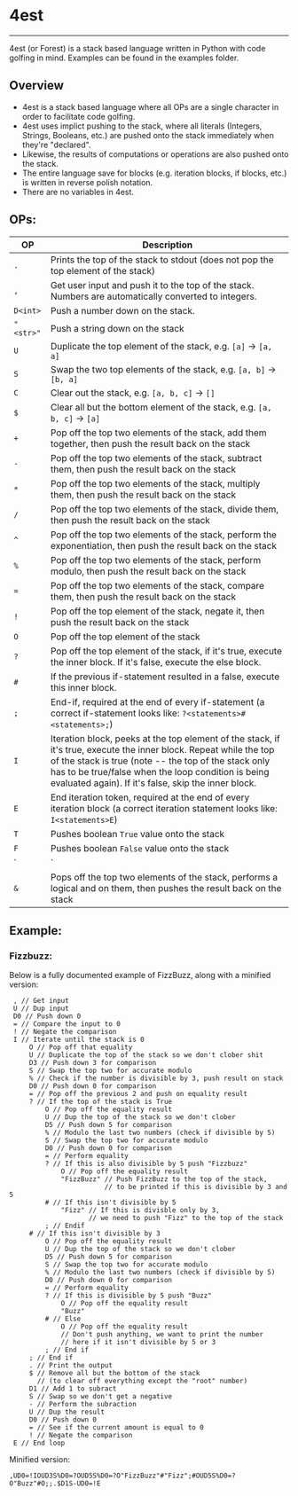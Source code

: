 # 4est
-----
4est (or Forest) is a stack based language written in Python with code golfing in mind. Examples can be found in the examples folder.

## Overview
* 4est is a stack based language where all OPs are a single character in order to facilitate code golfing.
* 4est uses implict pushing to the stack, where all literals (Integers, Strings, Booleans, etc.) are pushed onto the stack immediately when they're "declared".
* Likewise, the results of computations or operations are also pushed onto the stack.
* The entire language save for blocks (e.g. iteration blocks, if blocks, etc.) is written in reverse polish notation.
* There are no variables in 4est.

## OPs:

|OP|Description|
|--|---------------
|`.`| Prints the top of the stack to stdout (does not pop the top element of the stack)
|`,`| Get user input and push it to the top of the stack. Numbers are automatically converted to integers.
|`D<int>`| Push a number down on the stack.
|`"<str>"`| Push a string down on the stack
|`U`| Duplicate the top element of the stack, e.g. `[a]` -> `[a, a]`
|`S`| Swap the two top elements of the stack, e.g. `[a, b]` -> `[b, a]`
|`C`| Clear out the stack, e.g. `[a, b, c]` -> `[]`
|`$`| Clear all but the bottom element of the stack, e.g. `[a, b, c]` -> `[a]`
|`+`| Pop off the top two elements of the stack, add them together, then push the result back on the stack
|`-`| Pop off the top two elements of the stack, subtract them, then push the result back on the stack
|`*`| Pop off the top two elements of the stack, multiply them, then push the result back on the stack
|`/`| Pop off the top two elements of the stack, divide them, then push the result back on the stack
|`^`| Pop off the top two elements of the stack, perform the exponentiation, then push the result back on the stack
|`%`| Pop off the top two elements of the stack, perform modulo, then push the result back on the stack
|`=`| Pop off the top two elements of the stack, compare them, then push the result back on the stack
|`!`| Pop off the top element of the stack, negate it, then push the result back on the stack
|`O`| Pop off the top element of the stack
|`?`| Pop off the top element of the stack, if it's true, execute the inner block. If it's false, execute the else block.
|`#`| If the previous if-statement resulted in a false, execute this inner block.
|`;`| End-if, required at the end of every if-statement (a correct if-statement looks like: `?<statements>#<statements>;`)
|`I`| Iteration block, peeks at the top element of the stack, if it's true, execute the inner block. Repeat while the top of the stack is true (note -- the top of the stack only has to be true/false when the loop condition is being evaluated again). If it's false, skip the inner block.
|`E`| End iteration token, required at the end of every iteration block (a correct iteration statement looks like: `I<statements>E`)
|`T`| Pushes boolean `True` value onto the stack
|`F`| Pushes boolean `False` value onto the stack
|`|`| Pops off the top two elements of the stack, performs a logical or on them, then pushes the result back on the stack
|`&`| Pops off the top two elements of the stack, performs a logical and on them, then pushes the result back on the stack

## Example:


### Fizzbuzz:

Below is a fully documented example of FizzBuzz, along with a minified version:
```
 , // Get input
 U // Dup input
 D0 // Push down 0
 = // Compare the input to 0
 ! // Negate the comparison
 I // Iterate until the stack is 0
     O // Pop off that equality
     U // Duplicate the top of the stack so we don't clober shit
     D3 // Push down 3 for comparison
     S // Swap the top two for accurate modulo
     % // Check if the number is divisible by 3, push result on stack
     D0 // Push down 0 for comparison
     = // Pop off the previous 2 and push on equality result
     ? // If the top of the stack is True
         O // Pop off the equality result
         U // Dup the top of the stack so we don't clober
         D5 // Push down 5 for comparison
         % // Modulo the last two numbers (check if divisible by 5)
         S // Swap the top two for accurate modulo
         D0 // Push down 0 for comparison
         = // Perform equality
         ? // If this is also divisible by 5 push "Fizzbuzz"
             O // Pop off the equality result
             "FizzBuzz" // Push FizzBuzz to the top of the stack,
                        // to be printed if this is divisible by 3 and 5
         # // If this isn't divisible by 5
             "Fizz" // If this is divisble only by 3,
                    // we need to push "Fizz" to the top of the stack
         ; // Endif
     # // If this isn't divisible by 3
         O // Pop off the equality result
         U // Dup the top of the stack so we don't clober
         D5 // Push down 5 for comparison
         S // Swap the top two for accurate modulo
         % // Modulo the last two numbers (check if divisible by 5)
         D0 // Push down 0 for comparison
         = // Perform equality
         ? // If this is divisible by 5 push "Buzz"
             O // Pop off the equality result
             "Buzz"
         # // Else
             O // Pop off the equality result
             // Don't push anything, we want to print the number
             // here if it isn't divisible by 5 or 3
         ; // End if
     ; // End if
     . // Print the output
     $ // Remove all but the bottom of the stack
       // (to clear off everything except the "root" number)
     D1 // Add 1 to subract
     S // Swap so we don't get a negative
     - // Perform the subraction
     U // Dup the result
     D0 // Push down 0
     = // See if the current amount is equal to 0
     ! // Negate the comparison
 E // End loop
 ```


Minified version:
 ```
,UD0=!IOUD3S%D0=?OUD5S%D0=?O"FizzBuzz"#"Fizz";#OUD5S%D0=?O"Buzz"#O;;.$D1S-UD0=!E
```
